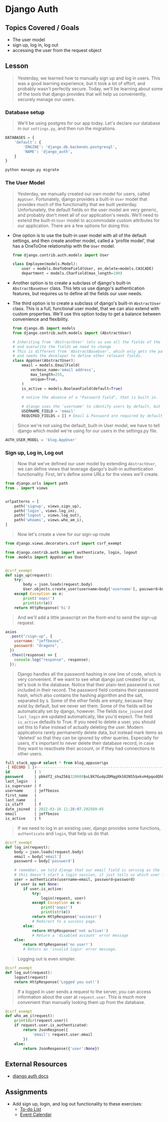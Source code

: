 # Django Auth

## Topics Covered / Goals

- The user model
- sign up, log in, log out
- accessing the user from the request object

## Lesson

> Yesterday, we learned how to manually sign up and log in users. This was a good learning experience, but it took a lot of effort, and probably wasn't perfectly secure. Today, we'll be learning about some of the tools that django provides that will help us conveniently, securely manage our users.

### Database setup

> We'll be using postgres for our app today. Let's declare our database in our `settings.py`, and then run the migrations.

```python
DATABASES = {
    'default': {
        'ENGINE': 'django.db.backends.postgresql',
        'NAME': 'django_auth',
    }
}
```

```bash
python manage.py migrate
```

### The User Model

> Yesterday, we manually created our own model for users, called `AppUser`. Fortunately, django provides a built-in `User` model that provides much of the functionality that we built yesterday. Unfortunately, the default fields on the user model are very generic, and probably don't meet all of our application's needs. We'll need to extend the built-in `User` model to accommodate custom attributes for our application. There are a few options for doing this:

- One option is to use the built-in user model with all of the default settings, and then create another model, called a 'profile model', that has a OneToOne relationship with the `User` model.

  ```python
  from django.contrib.auth.models import User

  class Employee(models.Model):
      user = models.OneToOneField(User, on_delete=models.CASCADE)
      department = models.CharField(max_length=100)
  ```

- Another option is to create a subclass of django's built-in `AbstractBaseUser` class. This lets us use django's authentication features, but requires us to define all the fields our user needs.
- The third option is to create a subclass of django's built-in `AbstractUser` class. This is a full, functional user model, that we can also extend with custom properties. We'll use this option today to get a balance between convenience and flexibility.

  ```python
  from django.db import models
  from django.contrib.auth.models import (AbstractUser)

  # Inheriting from 'AbstractUser' lets us use all the fields of the default User,
  # and overwrite the fields we need to change
  # This is different from 'AbstractBaseUser', which only gets the password management features from the default User,
  # and needs the developer to define other relevant fields.
  class AppUser(AbstractUser):
      email = models.EmailField(
          verbose_name='email address',
          max_length=255,
          unique=True,
      )
      is_active = models.BooleanField(default=True)

      # notice the absence of a "Password field", that is built in.

      # django uses the 'username' to identify users by default, but many modern applications use 'email' instead
      USERNAME_FIELD = 'email'
      REQUIRED_FIELDS = [] # Email & Password are required by default.
  ```

> Since we're not using the default, built-in User model, we have to tell django which model we're using for our users in the settings.py file.

```python
AUTH_USER_MODEL = 'blog.AppUser'
```

### Sign up, Log in, Log out

> Now that we've defined our user model by extending `AbstractUser`, we can define views that leverage django's built-in authentication functionality. First, let's define some URLs for the views we'll create.

```python
from django.urls import path
from . import views


urlpatterns = [
    path('signup', views.sign_up),
    path('login', views.log_in),
    path('logout', views.log_out),
    path('whoami', views.who_am_i),
]
```

> Now let's create a view for our sign-up route

```python
from django.views.decorators.csrf import csrf_exempt

from django.contrib.auth import authenticate, login, logout
from .models import AppUser as User


@csrf_exempt
def sign_up(request):
    try:
        body = json.loads(request.body)
        User.objects.create_user(username=body['username'], password=body['password'], email=body['username'])
    except Exception as e:
        print('oops!')
        print(str(e))
    return HttpResponse('hi')
```

> And we'll add a little javascript on the front-end to send the sign-up request.

```javascript
axios
  .post("/sign-up", {
    username: "jeffbezos",
    password: "dragons",
  })
  .then((response) => {
    console.log("response", response);
  });
```

> Django handles all the password hashing in one line of code, which is very convenient. If we want to see what django just created for us, let's look in the database.
> Notice that their plain-text password is not included in their record. The password field contains their password hash, which also contains the hashing algorithm and the salt, separated by `$`. Some of the other fields are empty, because they exist by default, but we never set them. Some of the fields will be automatically set by django, however. The fields `date_joined` and `last_login` are updated automatically, like you'd expect. The field `is_active` defaults to True. If you need to delete a user, you should set this to False instead of actually deleting the user. Modern applications rarely permanently delete data, but instead mark items as 'deleted' so that they can be ignored by other queries. Especially for users, it's important to never delete their database record, in case they want to reactivate their account, or if they had connections to other users.

```sql
full_stack_app=# select * from blog_appuser\gx
-[ RECORD 1 ]+-----------------------------------------------------------------------------------------
id           | 1
password     | pbkdf2_sha256$320000$vL9X7Gu4p2DMqgXkS02N55$ekvH4pqodQhbgbW55mCFHHLd1jr/p+mKqw3NOcO6bdQ=
last_login   |
is_superuser | f
username     | jeffbezos
first_name   |
last_name    |
is_staff     | f
date_joined  | 2022-03-16 11:28:07.292569-05
email        | jeffbezos
is_active    | t
```

> If we need to log in an existing user, django provides some functions, `authenticate` and `login`, that help us do that.

```python
@csrf_exempt
def log_in(request):
    body = json.loads(request.body)
    email = body['email']
    password = body['password']

    # remember, we told django that our email field is serving as the 'username'
    # this doesn't start a login session, it just tells us which user from the db belongs to these credentials
    user = authenticate(username=email, password=password)
    if user is not None:
        if user.is_active:
            try:
                login(request, user)
            except Exception as e:
                print('oops!')
                print(str(e))
            return HttpResponse('success!')
            # Redirect to a success page.
        else:
            return HttpResponse('not active!')
            # Return a 'disabled account' error message
    else:
        return HttpResponse('no user!')
        # Return an 'invalid login' error message.
```

> Logging out is even simpler.

```python
@csrf_exempt
def log_out(request):
    logout(request)
    return HttpResponse('Logged you out!')
```

> If a logged in user sends a request to the server, you can access information about the user at `request.user`. This is much more convenient than manually looking them up from the database.

```python
@csrf_exempt
def who_am_i(request):
    print(dir(request.user))
    if request.user.is_authenticated:
        return JsonRespnse({
            'email': request.user.email
        })
    else:
        return JsonResponse({'user':None})
```

## External Resources

- [django auth docs](https://docs.djangoproject.com/en/4.0/topics/auth/default/)

## Assignments

- Add sign up, login, and log out functionality to these exercises:
  - [To-do List](https://github.com/tangoplatoon/django-to-do)
  - [Event Calendar](https://github.com/tangoplatoon/django-event-calendar)
